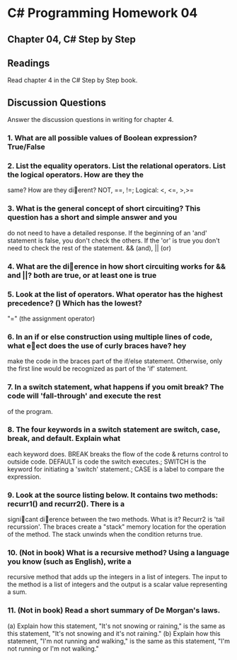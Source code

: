 # C# Programming Homework 04
## Chapter 04, C# Step by Step

## Readings
Read chapter 4 in the C# Step by Step book.
## Discussion Questions
Answer the discussion questions in writing for chapter 4.

### 1. What are all possible values of Boolean expression? True/False

### 2. List the equality operators. List the relational operators. List the logical operators. How are they the
same? How are they dierent? NOT, ==, !=; Logical: <, <=, >,>=

### 3. What is the general concept of short circuiting? This question has a short and simple answer and you
do not need to have a detailed response. If the beginning of an 'and' statement is false, you don't check the
others. If the 'or' is true you don't need to check the rest of the statement. && (and), || (or)

### 4. What are the dierence in how short circuiting works for && and ||? both are true, or at least one is true

### 5. Look at the list of operators. What operator has the highest precedence? () Which has the lowest?
"=" (the assignment operator)

### 6. In an if or else construction using multiple lines of code, what eect does the use of curly braces have? hey
make the code in the braces part of the if/else statement. Otherwise, only the first line would be recognized as
part of the 'if' statement.

### 7. In a switch statement, what happens if you omit break? The code will 'fall-through' and execute the rest
of the program.

### 8. The four keywords in a switch statement are switch, case, break, and default. Explain what
each keyword does. BREAK breaks the flow of the code & returns control to outside code. DEFAULT is code
the switch executes.; SWITCH is the keyword for initiating a 'switch' statement.; CASE is a label to compare the
expression.

### 9. Look at the source listing below. It contains two methods: recurr1() and recurr2(). There is a
signicant dierence between the two methods. What is it? Recurr2 is 'tail recurssion'. The braces create a
"stack" memory location for the operation of the method. The stack unwinds when the condition returns true.

### 10. (Not in book) What is a recursive method? Using a language you know (such as English), write a
recursive method that adds up the integers in a list of integers. The input to the method is a list of
integers and the output is a scalar value representing a sum.

### 11. (Not in book) Read a short summary of De Morgan's laws.
(a) Explain how this statement, "It's not snowing or raining," is the same as this statement, "It's not
snowing and it's not raining."
(b) Explain how this statement, "I'm not running and walking," is the same as this statement, "I'm
not running or I'm not walking."